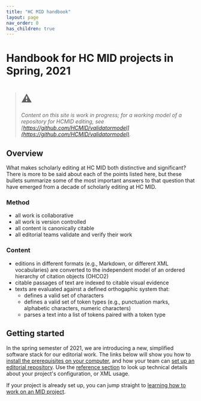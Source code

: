 ```yaml
---
title: "HC MID handbook"
layout: page
nav_order: 0
has_children: true
---
```


# Handbook for HC MID projects in Spring, 2021


> # ⚠️ 
> *Content on this site is work in progress; for a working model of a repository for HCMID editing, see [https://github.com/HCMID/validatormodel](https://github.com/HCMID/validatormodel).*

## Overview

What makes scholarly editing at HC MID both distinctive and significant?  There is more to be said about each of the points listed here, but these bullets summarize some of the most important answers to that question that have emerged from a decade of scholarly editing at HC MID.

### Method

- all work is collaborative
- all work is version controlled
- all content is canonically citable
- all editorial teams validate and verify their work

### Content

- editions in different formats (e.g., Markdown, or different XML vocabularies) are converted to the independent model of an ordered hierarchy of citation objects (OHCO2)
- citable passages of text are indexed to citable visual evidence
- texts are evaluated against a defined orthogaphic system that:
    - defines a valid set of characters
    - defines a valid set of token types (e.g., punctuation marks, alphabetic characters, numeric characters)
    - parses a text into a list of tokens paired with a token type

## Getting started

In the spring semester of 2021, we are introducing a new, simplified software stack for our editorial work.  The links below will show you how to [install the prerequisites on your computer](./prereqs/), and how your team can [set up an editorial repository](./setup).  Use the [reference section](./reference) to look up technical details about your project's configuration, or XML usage.

If your project is already set up, you can jump straight to [learning how to work on an MID project](./workflow/).